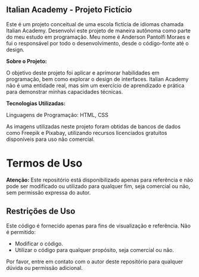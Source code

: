 ## Italian Academy - Projeto Fictício

Este é um projeto conceitual de uma escola fictícia de idiomas chamada Italian Academy. Desenvolvi este projeto de maneira autônoma como parte do meu estudo em programação. Meu nome é Anderson Pantolfi Moraes e fui o responsável por todo o desenvolvimento, desde o código-fonte até o design.

**Sobre o Projeto:**

O objetivo deste projeto foi aplicar e aprimorar habilidades em programação, bem como explorar o design de interfaces. Italian Academy não é uma entidade real, mas sim um exercício de aprendizado e prática para demonstrar minhas capacidades técnicas.

**Tecnologias Utilizadas:**

Linguagens de Programação: HTML, CSS

As imagens utilizadas neste projeto foram obtidas de bancos de dados como Freepik e Pixabay, utilizando recursos licenciados gratuitos disponíveis para uso não comercial.

# Termos de Uso

**Atenção:** Este repositório está disponibilizado apenas para referência e não pode ser modificado ou utilizado para qualquer fim, seja comercial ou não, sem permissão expressa do autor.

## Restrições de Uso

Este código é fornecido apenas para fins de visualização e referência. Não é permitido:

- Modificar o código.
- Utilizar o código para qualquer propósito, seja comercial ou não.

Por favor, entre em contato com o autor deste repositório para qualquer dúvida ou permissão adicional.

